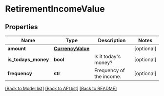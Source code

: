 # RetirementIncomeValue

## Properties
Name | Type | Description | Notes
------------ | ------------- | ------------- | -------------
**amount** | [**CurrencyValue**](CurrencyValue.md) |  | [optional] 
**is_todays_money** | **bool** | Is it today&#x27;s money? | [optional] 
**frequency** | **str** | Frequency of the income. | [optional] 

[[Back to Model list]](../README.md#documentation-for-models) [[Back to API list]](../README.md#documentation-for-api-endpoints) [[Back to README]](../README.md)

